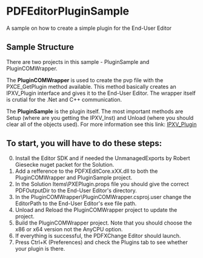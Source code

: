 # PDFEditorPluginSample
A sample on how to create a simple plugin for the End-User Editor

## Sample Structure
There are two projects in this sample - PluginSample and PluginCOMWrapper.

The **PluginCOMWrapper** is used to create the pvp file with the PXCE_GetPlugin method available. 
This method basically creates an IPXV_Plugin interface and gives it to the End-User Editor.
The wrapper itself is crutial for the .Net and C++ communication.

The **PluginSample** is the plugin itself.
The most important methods are Setup (where are you getting the IPXV_Inst) and Unload (where you should clear all of the objects used).
For more information see this link:
[IPXV_Plugin](http://sdkhelp.tracker-software.com/view/PXV:IPXV_Plugin)

## To start, you will have to do these steps:
0. Install the Editor SDK and if needed the UnmanagedExports by Robert Giesecke nuget packet for the Solution.
1. Add a refference to the PDFXEditCore.xXX.dll to both the PluginCOMWrapper and PluginSample project.
2. In the Solution Items\PXEPlugin.props file you should give the correct PDFOutputDir to the End-User Editor's directory.
3. In the PluginCOMWrapper\PluginCOMWrapper.csproj.user change the EditorPath to the End-User Editor's exe file path.
4. Unload and Reload the PluginCOMWrapper project to update the project.
5. Build the PluginCOMWrapper project. Note that you should choose the x86 or x64 version not the AnyCPU option.
6. If everything is successful, the PDFXChange Editor should launch.
7. Press Ctrl+K (Preferences) and check the Plugins tab to see whether your plugin is there.
